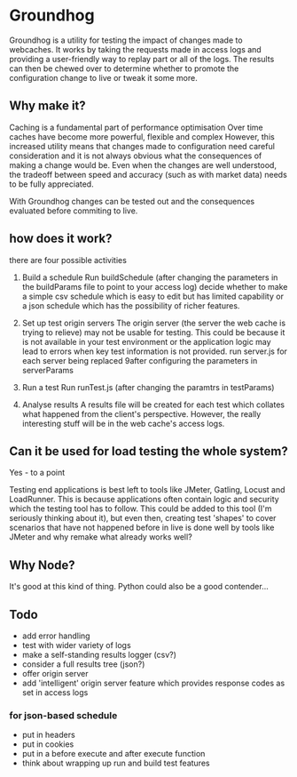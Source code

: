 # Groundhog
Groundhog is a utility for testing the impact of changes made to webcaches.
It works by taking the requests made in access logs and providing a user-friendly way to 
replay part or all of the logs.
The results can then be chewed over to determine whether to promote the configuration change to live or tweak it some more.

## Why make it?
Caching is a fundamental part of performance optimisation
Over time caches have become more powerful, flexible and complex 
However, this increased utility means that changes made to configuration need careful consideration and it is not always obvious what the consequences of making a change would be.
Even when the changes are well understood, the tradeoff between speed and accuracy (such as with market data) needs to be fully appreciated.

With Groundhog changes can be tested out and the consequences evaluated before commiting to live.

## how does it work?
there are four possible activities
1. Build a schedule
Run buildSchedule (after changing the parameters in the buildParams file to point to your access log)
decide whether to make a simple csv schedule which is easy to edit but has limited capability
or a json schedule which has the possibility of richer features.
2. Set up test origin servers
The origin server (the server the web cache is trying to relieve) may not be usable for testing. This could be because it is not available in your test environment or the application logic may lead to errors when key test information is not provided.
run server.js for each server being replaced 9after configuring the parameters in serverParams

3. Run a test
Run runTest.js (after changing the paramtrs in testParams)

4. Analyse results
A results file will be created for each test which collates what happened from the client's perspective. However, the really interesting stuff will be in the web cache's access logs.

## Can it be used for load testing the whole system?
Yes - to a point

Testing end applications is best left to tools like JMeter, Gatling, Locust and LoadRunner. This is because applications often contain logic and security which the testing tool has to follow. This could be added to this tool (I'm seriously thinking about it), but even then, creating test 'shapes' to cover scenarios that have not happened before in live is done well by tools like JMeter and why remake what already works well?

## Why Node?
It's good at this kind of thing. Python could also be a good contender...

## Todo
- add error handling
- test with wider variety of logs 
- make a self-standing results logger (csv?)
- consider a full results tree (json?)
- offer origin server
- add 'intelligent' origin server feature which provides response codes as set in access logs

### for json-based schedule
- put in headers 
- put in cookies
- put in a before execute and after execute function
- think about wrapping up run and build test features
